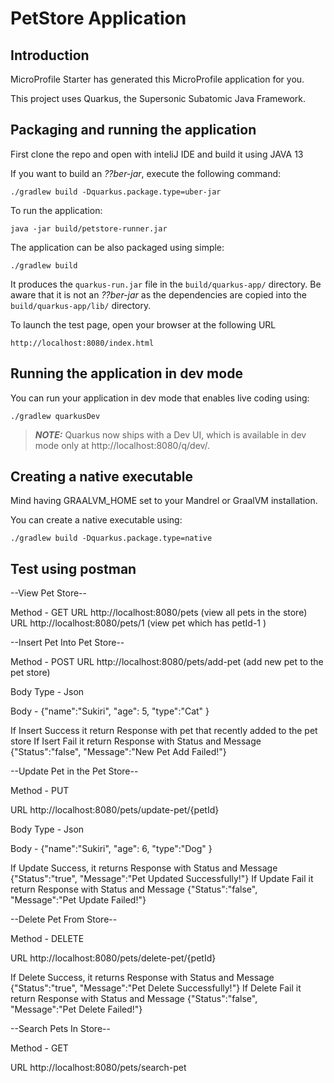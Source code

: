 # PetStore Application

## Introduction

MicroProfile Starter has generated this MicroProfile application for you.

This project uses Quarkus, the Supersonic Subatomic Java Framework.



## Packaging and running the application

First clone the repo and open with inteliJ IDE and build it using JAVA 13

If you want to build an _??ber-jar_, execute the following command:

    ./gradlew build -Dquarkus.package.type=uber-jar

To run the application:

    java -jar build/petstore-runner.jar

The application can be also packaged using simple:

    ./gradlew build

It produces the `quarkus-run.jar` file in the `build/quarkus-app/` directory.
Be aware that it is not an _??ber-jar_ as the dependencies are copied into the `build/quarkus-app/lib/` directory.

To launch the test page, open your browser at the following URL

    http://localhost:8080/index.html

## Running the application in dev mode

You can run your application in dev mode that enables live coding using:

    ./gradlew quarkusDev

> **_NOTE:_**  Quarkus now ships with a Dev UI, which is available in dev mode only at http://localhost:8080/q/dev/.

## Creating a native executable

Mind having GRAALVM_HOME set to your Mandrel or GraalVM installation.

You can create a native executable using:

    ./gradlew build -Dquarkus.package.type=native

## Test using postman
--View Pet Store--

Method - GET
URL http://localhost:8080/pets    (view all pets in the store)
URL http://localhost:8080/pets/1   (view pet which has petId-1 )


--Insert Pet Into Pet Store--

Method - POST
URL http://localhost:8080/pets/add-pet    (add new pet to the pet store)

Body Type - Json

Body -  {"name":"Sukiri",
         "age": 5,
         "type":"Cat"
         }
         
If Insert Success it return Response with pet that recently added to the pet store
If Isert Fail it return Response with Status and Message 
    {"Status":"false", "Message":"New Pet Add Failed!"}
    

--Update Pet in the Pet Store--
 
 Method - PUT
 
 URL http://localhost:8080/pets/update-pet/{petId}   
 
 Body Type - Json

Body -  {"name":"Sukiri",
         "age": 6,
         "type":"Dog"
         }   
         
If Update Success, it returns Response with Status and Message  {"Status":"true", "Message":"Pet Updated Successfully!"} 
If Update Fail it return Response with Status and Message  {"Status":"false", "Message":"Pet Update Failed!"} 

--Delete Pet From Store--

Method - DELETE

URL http://localhost:8080/pets/delete-pet/{petId}

If Delete Success, it returns Response with Status and Message  {"Status":"true", "Message":"Pet Delete Successfully!"} 
If Delete Fail it return Response with Status and Message  {"Status":"false", "Message":"Pet Delete Failed!"} 


--Search Pets In Store--

Method - GET 

URL http://localhost:8080/pets/search-pet



